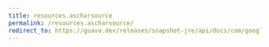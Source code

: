 ```yaml
---
title: resources.ascharsource
permalink: /resources.ascharsource/
redirect_to: https://guava.dev/releases/snapshot-jre/api/docs/com/google/common/io/Resources.html#asCharSource-java.net.URL-java.nio.charset.Charset-
---
```

